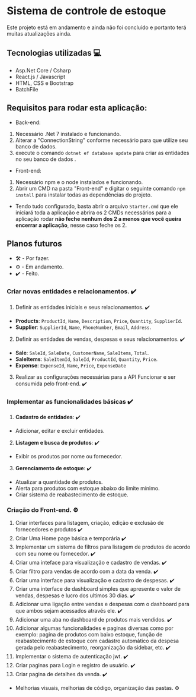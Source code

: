 # Sistema de controle de estoque
Este projeto está em andamento e ainda não foi concluído e portanto terá muitas atualizações ainda.

## Tecnologias utilizadas 💻
* Asp.Net Core / Csharp
* React.js / Javascript
* HTML, CSS e Bootstrap
* BatchFile

## Requisitos para rodar esta aplicação:

* Back-end: 
1. Necessário .Net 7 instalado e funcionando.
2. Alterar a "ConnectionString" conforme necessário para que utilize seu banco de dados.
3. execute o comando `dotnet ef database update` para criar as entidades no seu banco de dados .

* Front-end: 
1. Necessário npm e o node instalados e funcionando.
2. Abrir um CMD na pasta "Front-end" e digitar o seguinte comando `npm install` para instalar todas as dependências do projeto.

* Tendo tudo configurado, basta abrir o arquivo `Starter.cmd` que ele iniciará toda a aplicação e abrira os 2 CMDs necessários para a aplicação rodar **não feche nenhum dos 2 a menos que você queira encerrar a aplicação**, nesse caso feche os 2.


## Planos futuros
* 🛠️ - Por fazer.
* ⚙️ - Em andamento.
* ✔️ - Feito.

### Criar novas entidades e relacionamentos. ✔️
1. Definir as entidades iniciais e seus relacionamentos. ✔️
* **Products**: `ProductId`, `Name`, `Description`, `Price`, `Quantity`, `SupplierId`.
* **Supplier**: `SupplierId`, `Name`, `PhoneNumber`, `Email`, `Address`.

2. Definir as entidades de vendas, despesas e seus relacionamentos. ✔️
* **Sale**: `SaleId`, `SaleDate`, `CustomerName`, `SaleItems`, `Total`. 
* **SaleItems**: `SaleItemId`, `SaleId`, `ProductId`, `Quantity`, `Price`. 
* **Expense**: `ExpenseId`, `Name`, `Price`, `ExpenseDate` 

3. Realizar as configurações necessárias para a API Funcionar e ser consumida pelo front-end. ✔️

### Implementar as funcionalidades básicas ✔️

1. **Cadastro de entidades**: ✔️
* Adicionar, editar e excluir entidades.

2. **Listagem e busca de produtos**: ✔️
* Exibir os produtos por nome ou fornecedor.

3. **Gerenciamento de estoque**: ✔️
* Atualizar a quantidade de produtos.
* Alerta para produtos com estoque abaixo do limite mínimo.
* Criar sistema de reabastecimento de estoque.

### Criação do Front-end. ⚙️
1. Criar interfaces para listagem, criação, edição e exclusão de fornecedores e produtos ✔️
2. Criar Uma Home page básica e temporária ✔️
3. Implementar um sistema de filtros para listagem de produtos de acordo com seu nome ou fornecedor. ✔️
4. Criar uma inteface para visualização e cadastro de vendas. ✔️
5. Criar filtro para vendas de acordo com a data da venda. ✔️
6. Criar uma interface para visualização e cadastro de despesas. ✔️
7. Criar uma interface de dashboard simples que apresente o valor de vendas, despesas e lucro dos ultimos 30 dias. ✔️
8. Adicionar uma ligação entre vendas e despesas com o dashboard para que ambos sejam acessados através ele. ✔️
9. Adicionar uma aba no dashboard de produtos mais vendidos. ✔️
10. Adicionar algumas funcionalidades e paginas diversas como por exemplo: pagina de produtos com baixo estoque, função de reabastecimento de estoque com cadastro automático da despesa gerada pelo reabastecimento, reorganização da sidebar, etc. ✔️
11. Implementar o sistema de autenticação jwt. ✔️
12. Criar paginas para Login e registro de usuário. ✔️
13. Criar pagina de detalhes da venda. ✔️
* Melhorias visuais, melhorias de código, organização das pastas. ⚙️